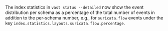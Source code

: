 The index statistics in `vast status --detailed` now show the event distribution
per schema as a percentage of the total number of events in addition to the
per-schema number, e.g., for `suricata.flow` events under the key
`index.statistics.layouts.suricata.flow.percentage`.
